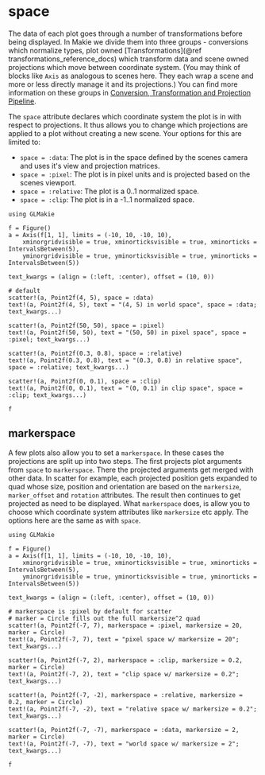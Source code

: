 # space

The data of each plot goes through a number of transformations before being displayed.
In Makie we divide them into three groups - conversions which normalize types, plot owned [Transformations](@ref transformations_reference_docs) which transform data and scene owned projections which move between coordinate system.
(You may think of blocks like `Axis` as analogous to scenes here. They each wrap a scene and more or less directly manage it and its projections.)
You can find more information on these groups in [Conversion, Transformation and Projection Pipeline](@ref).

The `space` attribute declares which coordinate system the plot is in with respect to projections.
It thus allows you to change which projections are applied to a plot without creating a new scene.
Your options for this are limited to:
- `space = :data`: The plot is in the space defined by the scenes camera and uses it's view and projection matrices.
- `space = :pixel`: The plot is in pixel units and is projected based on the scenes viewport.
- `space = :relative`: The plot is a 0..1 normalized space.
- `space = :clip`: The plot is in a -1..1 normalized space.

```@figure
using GLMakie

f = Figure()
a = Axis(f[1, 1], limits = (-10, 10, -10, 10),
    xminorgridvisible = true, xminorticksvisible = true, xminorticks = IntervalsBetween(5),
    yminorgridvisible = true, yminorticksvisible = true, yminorticks = IntervalsBetween(5))

text_kwargs = (align = (:left, :center), offset = (10, 0))

# default
scatter!(a, Point2f(4, 5), space = :data)
text!(a, Point2f(4, 5), text = "(4, 5) in world space", space = :data; text_kwargs...)

scatter!(a, Point2f(50, 50), space = :pixel)
text!(a, Point2f(50, 50), text = "(50, 50) in pixel space", space = :pixel; text_kwargs...)

scatter!(a, Point2f(0.3, 0.8), space = :relative)
text!(a, Point2f(0.3, 0.8), text = "(0.3, 0.8) in relative space", space = :relative; text_kwargs...)

scatter!(a, Point2f(0, 0.1), space = :clip)
text!(a, Point2f(0, 0.1), text = "(0, 0.1) in clip space", space = :clip; text_kwargs...)

f
```

## markerspace

A few plots also allow you to set a `markerspace`.
In these cases the projections are split up into two steps.
The first projects plot arguments from `space` to `markerspace`.
There the projected arguments get merged with other data.
In scatter for example, each projected position gets expanded to quad whose size, position and orientation are based on the `markersize`, `marker_offset` and `rotation` attributes.
The result then continues to get projected as need to be displayed.
What `markerspace` does, is allow you to choose which coordinate system attributes like `markersize` etc apply.
The options here are the same as with `space`.

```@figure
using GLMakie

f = Figure()
a = Axis(f[1, 1], limits = (-10, 10, -10, 10),
    xminorgridvisible = true, xminorticksvisible = true, xminorticks = IntervalsBetween(5),
    yminorgridvisible = true, yminorticksvisible = true, yminorticks = IntervalsBetween(5))

text_kwargs = (align = (:left, :center), offset = (10, 0))

# markerspace is :pixel by default for scatter
# marker = Circle fills out the full markersize^2 quad
scatter!(a, Point2f(-7, 7), markerspace = :pixel, markersize = 20, marker = Circle)
text!(a, Point2f(-7, 7), text = "pixel space w/ markersize = 20"; text_kwargs...)

scatter!(a, Point2f(-7, 2), markerspace = :clip, markersize = 0.2, marker = Circle)
text!(a, Point2f(-7, 2), text = "clip space w/ markersize = 0.2"; text_kwargs...)

scatter!(a, Point2f(-7, -2), markerspace = :relative, markersize = 0.2, marker = Circle)
text!(a, Point2f(-7, -2), text = "relative space w/ markersize = 0.2"; text_kwargs...)

scatter!(a, Point2f(-7, -7), markerspace = :data, markersize = 2, marker = Circle)
text!(a, Point2f(-7, -7), text = "world space w/ markersize = 2"; text_kwargs...)

f
```
